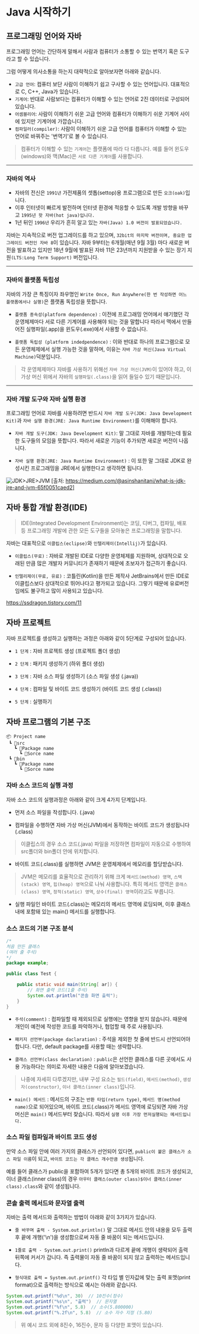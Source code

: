# Java 시작하기

## 프로그래밍 언어와 자바
프로그래밍 언어는 간단하게 말해서 사람과 컴퓨터가 소통할 수 있는 번역기 혹은 도구라고 할 수 있습니다.

그럼 어떻게 의사소통을 하는지 대략적으로 알아보자면 아래와 같습니다.
- `고급 언어`: 
    컴퓨터 보단 사람이 이해하기 쉽고 구사할 수 있는 언어입니다. 대표적으로 C, C++, Java가 있습니다.
- `기계어`: 
    반대로 사람보다는 컴퓨터가 이해할 수 있는 언어로 2진 데이터로 구성되어 있습니다.
- `어셈블리어`: 
    사람이 이해하기 쉬운 고급 언어와 컴퓨터가 이해하기 쉬운 기계어 사이에 있지만 기계어에 가깝습니다.
- `컴파일러(compiler)`: 
    사람이 이해하기 쉬운 고급 언어를 컴퓨터가 이해할 수 있는 언어로 바꿔주는 '번역기'로 볼 수 있습니다.

> 컴퓨터가 이해할 수 있는 `기계어`는 플랫폼에 따라 다 다릅니다.  예를 들어 윈도우(windows)와 맥(Mac)은 `서로 다른 기계어`를 사용합니다.

---
### 자바의 역사
- 자바의 전신은 `1991년` 가전제품의 셋톱(settop)용 프로그램으로 만든 `오크(oak)`입니다.
- 이후 인터넷이 빠르게 발전하며 인터넷 환경에 적응할 수 있도록 개발 방향을 바꾸고 `1995년 핫 자바(hot java)입니다.`
- 1년 뒤인 `1996년` 우리가 흔히 알고 있는 `자바(Java) 1.0 버전이 발표되었습니다.`

자바는 지속적으로 버전 업그레이드를 하고 있으며, `32bit의 마지막 버전이며, 중요한 업그레이드 버전인 자바 8`이 있습니다. 
자바 9부터는 6개월(매년 9월 3월) 마다 새로운 버전을 발표하고 있지만 18년 9월에 발표된 자바 11은 23년까지 지원받을 수 있는 장기 지원`(LTS:Long Term Support)` 버전입니다.

---
### 자바의 플랫폼 독립성
자바의 가장 큰 특징이자 좌우명인 `Write Once, Run Anywhere(한 번 작성하면 어느 플랫폼에서나 실행)`은 플랫폼 독립성을 뜻합니다.

- `플랫폼 종속성(platform dependence)` : 이전에 프로그래밍 언어에서 얘기했던 각 운영체제마다 서로 다른 기계어를 사용해야 되는 것을 말합니다
따라서 맥에서 만들어진 실행파일(.app)을 윈도우(.exe)에서 사용할 수 없습니다.

- `플랫폼 독립성 (platform indedpendence)` : 이와 반대로 하나의 프로그램으로 모든 운영체제에서 실행 가능한 것을 말하며, 이유는 `자바 가상 머신(Java Virtual Machine)`덕분입니다.

> 각 운영체제마다 자바를 사용하기 위해선 `자바 가상 머신(JVM)`이 있어야 하고, 이 가상 머신 위에서 자바의 `실행파일(.class)`을 읽어 들일수 있기 때문입니다.

---
### 자바 개발 도구와 자바 실행 환경

프로그래밍 언어로 자바를 사용하려면 반드시 `자바 개발 도구(JDK: Java Development Kit)`과 `자바 실행 환경(JRE: Java Runtime Environment)`를 이해해야 합니다.

- `자바 개발 도구(JDK: Java Development Kit)`: 말 그대로 자바를 개발하는데 필요한 도구들의 모임을 뜻합니다.
따라서 새로운 기능이 추가되면 새로운 버전이 나옵니다.

- `자바 실행 환경(JRE: Java Runtime Environment)` : 이 또한 말 그대로 JDK로 완성시킨 프로그래밍을 JRE에서 실행한다고 생각하면 됩니다.

![JDK>JRE>JVM](https://miro.medium.com/v2/resize:fit:640/format:webp/1*eU8zBZlcKcu0tetI7kTIbQ.png)
[출처: https://medium.com/@asinshanitani/what-is-jdk-jre-and-jvm-65f0051caed2]


## 자바 통합 개발 환경(IDE)
> IDE(Integrated Development Environment)는 코딩, 디버그, 컴파일, 배포 등 프로그래밍 개발에 관한 모든 도구들을 모아놓은 프로그래밍을 말합니다.

자바는 대표적으로 `이클립스(eclipse)`와 `인텔리제이(Intellij)`가 있습니다.

- `이클립스(무료)` : 자바로 개발된 IDE로 다양한 운영체제를 지원하며, 상대적으로 오래된 만큼 많은 개발자 커뮤니티가 존재하기 때문에 초보자가 접근하기 좋습니다.

- `인텔리제이(무료, 유료)` : 코틀린(Kotlin)을 만든 제작사 JetBrains에서 만든 IDE로 이클립스보다 상대적으로 뛰어나다고 평가되고 있습니다.  그렇기 때문에 유료버전임에도 불구하고 많이 사용되고 있습니다.

https://ssdragon.tistory.com/11

## 자바 프로젝트

자바 프로젝트를 생성하고 실행하는 과정은 아래와 같이 5단계로 구성되어 있습니다.

- `1 단계` : 자바 프로젝트 생성 (프로젝트 폴더 생성)

- `2 단계` : 패키지 생성하기 (하위 폴더 생성)

- `3 단계` : 자바 소스 파일 생성하기 (소스 파일 생성 (.java))

- `4 단계` : 컴파일 및 바이트 코드 생성하기 (바이트 코드 생성 (.class))

- `5 단계` : 실행하기


## 자바 프로그램의 기본 구조

```
📦 Project name
 ┗ 📂src
   ┗ 📂Package name
     ┗ 📜Sorce name
 ┗ 📂bin
   ┗ 📂Package name
     ┗ 📜Sorce name
```

### 자바 소스 코드의 실행 과정

자바 소스 코드의 실행과정은 아래와 같이 크게 4가지 단계입니다.

- 먼저 소스 파일을 작성합니다. (.java)

- 컴파일을 수행하면 자바 가상 머신(JVM)에서 동작하는 바이트 코드가 생성됩니다 (.class)

> 이클립스의 경우 소스 코드(.java) 파일을 저장하면 컴파일이 자동으로 수행하여 src폴더와 bin폴더 안에 위치합니다.

- 바이트 코드(.class)를 실행하면 JVM은 운영체제에서 메모리를 할당받습니다.

> JVM은 메모리를 효율적으로 관리하기 위해 크게 `메서드(method) 영역`, `스택(stack) 영역`, `힙(heap) 영역`으로 나눠 사용합니다.
특히 메서드 영역은 `클래스(class) 영역`, `정적(static) 영역`, `상수(final) 영역`이라고도 부릅니다.

- 실행 파일인 바이트 코드(.class)는 메모리의 메서드 영역에 로딩되며, 이후 클래스 내에 포함돼 있는 main() 메서드를 실행합니다.


### 소스 코드의 기본 구조 분석

```Java
/*
처음 만든 클래스
(여러 줄 주석)
*/
package example;

public class Test {

    public static void main(String[ ar]) {
        // 화면 출력 코드(1줄 주석)
        System.out.println("콘솔 화면 출력");
    }
}
```

- `주석(comment)` : 컴파일할 때 제외되므로 실행에는 영향을 받지 않습니다. 때문에 개인이 예전에 작성한 코드를 파악하거나, 협업할 때 주로 사용됩니다.

- `패키지 선언부(package daclaration)` : 주석을 제외한 첫 줄에 반드시 선언되어야 합니다.  다만, default package를 사용할 때는 생략합니다.

- `클래스 선언부(class declaration)` : `public`은 선언한 클래스를 다른 곳에서도 사용 가능하다는 의미로 자세한 내용은 다음에 알아보겠습니다.

> 나중에 자세히 다루겠지만, 내부 구성 요소는 `필드(field)`, `메서드(method)`, `생성자(constructor)`, `이너 클래스(inner class)`입니다.

- `main() 메서드` : 메서드의 구조는 `반환 타입(return type)`, `메서드 명(method name)`으로 되어있으며, 바이트 코드(.class)가 메서드 영역에 로딩되면 자바 가상 머신은 `main()` 메서드부터 찾습니다.  따라서 `실행 이후 가장 먼저실행되는 메서드입니다.`


### 소스 파일 컴파일과 바이트 코드 생성

만약 소스 파일 안에 여러 가지의 클래스가 선언되어 있다면, `public이 붙은 클래스가 소스 파일 이름`이 되고, `바이트 코드는 각 클래스 개수만큼 생성`됩니다.

예를 들어 클래스가 public을 포함하여 5개가 있다면 총 5개의 바이트 코드가 생성되고, 이너 클래스(inner class)의 경우 `아우터 클래스(outer class)$이너 클래스(inner class).class`와 같이 생성됩니다.

### 콘솔 출력 메서드와 문자열 출력

자바는 출력 메서드와 출력하는 방법이 아래와 같이 3가지가 있습니다.

- `줄 바꾸며 출력 - System.out.println()`
말 그대로 메서드 안의 내용을 모두 출력 후 끝에 개행('\n')을 생성함으로써 자동 줄 바꿈이 되는 메서드입니다.

- `1줄로 출력 - System.out.print()`
println과 다르게 끝에 개행이 생략되어 출력 뒤쪽에 커서가 갑니다.
즉 출력물이 자동 줄 바꿈이 되지 않고 출력하는 메서드입니다.

- `형식대로 출력 = System.out.printf()`
각 타입 별 인자값에 맞는 출력 포맷(print format)으로 출력하는 방식으로 예시는 아래와 같습니다.

```Java
System.out.printf("%d\n", 30)  // 10진수(정수)
System.out.printf("%s\n", "출력")  // 문자열
System.out.printf("%f\n", 5.8)  // 소수(5.800000) 
System.out.printf("%.2f\n", 5.8)  // 소수 자수 지정 (5.80)
```

> 위 예시 코드 외에 8진수, 16진수, 문자 등 다양한 포맷이 있습니다.

